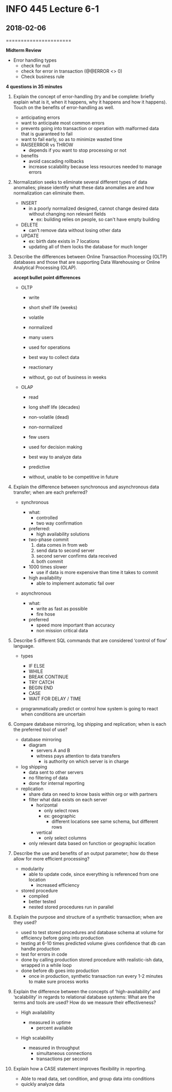 # INFO 445 Lecture 6-1
## 2018-02-06
======================

**Midterm Review**

- Error handling types
    - check for null
    - check for error in transaction (@@ERROR <> 0)
    - Check business rule

**4 questions in 35 minutes**

1) Explain the concept of error-handling (try and be complete: briefly explain what is it, when it happens, why it happens and how it happens). Touch on the benefits of error-handling as well.

    - anticipating errors
    - want to anticipate most common errors
    - prevents going into transaction or operation with malformed data that is guaranteed to fail
    - want to fail early, so as to minimize wasted time
    - RAISEERROR vs THROW
        - depends if you want to stop processing or not
    - benefits
        - avoid cascading rollbacks
        - increase scalability because less resources needed to manage errors


2) Normalization seeks to eliminate several different types of data anomalies; please identify what these data anomalies are and how normalization can eliminate them.

    - INSERT
        - in a poorly normalized designed, cannot change desired data without changing non relevant fields
            - ex: building relies on people, so can't have empty building
    - DELETE
        - can't remove data without losing other data
    - UPDATE
        - ex: birth date exists in 7 locations
        - updating all of them locks the database for much longer


3) Describe the differences between Online Transaction Processing (OLTP) databases and those that are supporting Data Warehousing or Online Analytical Processing (OLAP).

    **accept bullet point differences**

    - OLTP
        - write
        - short shelf life (weeks)
        - volatile
        - normalized
        - many users
        - used for operations

        - best way to collect data
        - reactionary
        - without, go out of business in weeks

    - OLAP
        - read
        - long shelf life (decades)
        - non-volatile (dead)
        - non-normalized
        - few users
        - used for decision making

        - best way to analyze data
        - predictive
        - without, unable to be competitive in future

4) Explain the difference between synchronous and asynchronous data transfer; when are each preferred?

    - synchronous
        - what: 
            - controlled
            - two way confirmation
        - preferred:
            - high availability solutions
        - two-phase commit
            1) data comes in from web
            2) send data to second server
            3) second server confirms data received
            4) both commit
        - 1000 times slower
            - use if data is more expensive than time it takes to commit
        - high availability
            - able to implement automatic fail over

    - asynchronous
        - what:
            - write as fast as possible
            - fire hose
        - preferred
            - speed more important than accuracy
            - non mission critical data

5) Describe 5 different SQL commands that are considered ‘control of flow’ language.

    - types
        - IF ELSE
        - WHILE
        - BREAK CONTINUE
        - TRY CATCH
        - BEGIN END
        - CASE
        - WAIT FOR DELAY / TIME

    - programmatically predict or control how system is going to react when conditions are uncertain

6) Compare database mirroring, log shipping and replication; when is each the preferred tool of use?

    - database mirroring
        - diagram
            - servers A and B
            - witness pays attention to data transfers
                - is authority on which server is in charge
    - log shipping
        - data sent to other servers
        - no filtering of data
        - done for internal reporting
    - replication
        - share data on need to know basis within org or with partners
        - filter what data exists on each server
            - horizontal
                - only select rows
                - ex: geographic
                    - different locations see same schema, but different rows
            - vertical
                - only select columns
        - only relevant data based on function or geographic location

7) Describe the use and benefits of an output parameter; how do these allow for more efficient processing?

    - modularity
        - able to update code, since everything is referenced from one location
            - increased efficiency
    - stored procedure
        - compiled
        - better tested
        - nested stored procedures run in parallel

8) Explain the purpose and structure of a synthetic transaction; when are they used?

    - used to test stored procedures and database schema at volume for efficiency before going into production
    - testing at  6-10 times predicted volume gives confidence that db can handle production
    - test for errors in code
    - done by calling production stored procedure with realistic-ish data, wrapped in a while loop
    - done before db goes into production
        - once in production, synthetic transaction run every 1-2 minutes to make sure process works

9) Explain the difference between the concepts of ‘high-availability’ and ‘scalability’ in regards to relational database systems: What are the terms and tools are used? How do we measure their effectiveness?

    - High availability
        - measured in uptime
            - percent available

    - High scalability
        - measured in throughput
            - simultaneous connections
            - transactions per second

10) Explain how a CASE statement improves flexibility in reporting.

    - Able to read data, set condition, and group data into conditions
    - quickly analyze data

